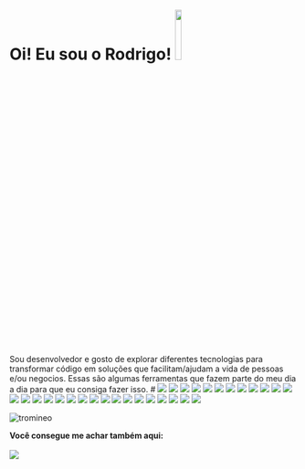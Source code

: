 
#  Oi! Eu sou o Rodrigo! <img src="https://octodex.github.com/images/spidertocat.png" width="15%"></img>
 
<span>
Sou desenvolvedor e gosto de explorar diferentes tecnologias para transformar código em soluções que facilitam/ajudam a vida de pessoas e/ou negocios. Essas são algumas ferramentas que fazem parte do meu dia a dia para que eu consiga fazer isso.

</span>
#
<img src="https://img.shields.io/badge/HTML5-E34F26?style=for-the-badge&logo=html5&logoColor=white"></img>
<img src="https://img.shields.io/badge/CSS3-1572B6?style=for-the-badge&logo=css3&logoColor=white"></img>
<img src="https://img.shields.io/badge/JavaScript-323330?style=for-the-badge&logo=javascript&logoColor=F7DF1E"></img>
<img src="https://img.shields.io/badge/PHP-777BB4?style=for-the-badge&logo=php&logoColor=white"></img>
<img src="https://img.shields.io/badge/MySQL-00000F?style=for-the-badge&logo=mysql&logoColor=white"></img>
<img src="https://img.shields.io/badge/Vue.js-35495E?style=for-the-badge&logo=vue-dot-js&logoColor=4FC08D"></img>
<img src="https://img.shields.io/badge/Bootstrap-563D7C?style=for-the-badge&logo=bootstrap&logoColor=white"></img>
<img src="https://img.shields.io/badge/Docker-2CA5E0?style=for-the-badge&logo=docker&logoColor=white"></img>
<img src="https://img.shields.io/badge/Git-F05032?style=for-the-badge&logo=git&logoColor=white"></img>
<img src="https://img.shields.io/badge/Ubuntu-E95420?style=for-the-badge&logo=ubuntu&logoColor=white"></img>
<img src="https://img.shields.io/badge/Codeigniter-EF4223?style=for-the-badge&logo=codeigniter&logoColor=white"></img>
<img src="https://img.shields.io/badge/Node.js-43853D?style=for-the-badge&logo=node-dot-js&logoColor=white"></img>
<img src="https://img.shields.io/badge/Laravel-FF2D20?style=for-the-badge&logo=laravel&logoColor=white"></img>
<img src="https://img.shields.io/badge/-materialize--css-ff69b4?style=for-the-badge&logo=materialize--css&logoColor=white"></img>
<img src="https://img.shields.io/badge/jQuery-0769AD?style=for-the-badge&logo=jquery&logoColor=white"></img>
<img src="https://img.shields.io/badge/gitlab%20ci-%23181717.svg?style=for-the-badge&logo=gitlab&logoColor=white)"></img>
<img src="https://img.shields.io/badge/mysql-4479A1.svg?style=for-the-badge&logo=mysql&logoColor=white)"></img>
<img src="https://img.shields.io/badge/figma-%23F24E1E.svg?style=for-the-badge&logo=figma&logoColor=white)"></img>
<img src="https://img.shields.io/badge/less-2B4C80?style=for-the-badge&logo=less&logoColor=white)"></img>
<img src="https://img.shields.io/badge/Rabbitmq-FF6600?style=for-the-badge&logo=rabbitmq&logoColor=white)"></img>
<img src="https://img.shields.io/badge/symfony-%23000000.svg?style=for-the-badge&logo=symfony&logoColor=white"></img>
<img src="https://img.shields.io/badge/c++-%2300599C.svg?style=for-the-badge&logo=c%2B%2B&logoColor=white"></img>
<img src="https://img.shields.io/badge/shell_script-%23121011.svg?style=for-the-badge&logo=gnu-bash&logoColor=white"></img>
<img src="https://img.shields.io/badge/Linux-FCC624?style=for-the-badge&logo=linux&logoColor=black)"></img>
<img src="https://img.shields.io/badge/grafana-%23F46800.svg?style=for-the-badge&logo=grafana&logoColor=white"></img>
<img src="https://img.shields.io/badge/openapiinitiative-%23000000.svg?style=for-the-badge&logo=openapiinitiative&logoColor=white"></img>
<img src="https://img.shields.io/badge/SonarQube-black?style=for-the-badge&logo=sonarqube&logoColor=4E9BCD"></img>
<img src="https://img.shields.io/badge/-Swagger-%23Clojure?style=for-the-badge&logo=swagger&logoColor=white"></img>
<img src="https://img.shields.io/badge/nginx-%23009639.svg?style=for-the-badge&logo=nginx&logoColor=white"></img>

<p>
<img src="https://github-readme-stats.vercel.app/api/top-langs/?username=Tromineo&show_icons=true&hide=html&theme=react&layout=compact" alt="tromineo"/>
</p>

<b>Você consegue me achar também aqui:
<br>
<span>  
<a href="https://www.linkedin.com/in/rodrigo-monteiro-134a51139/"><img src="https://img.shields.io/badge/LinkedIn-0077B5?style=for-the-badge&logo=linkedin&logoColor=white"></img></a>
</span>
<!--
**Tromineo/Tromineo** is a ✨ _special_ ✨ repository because its `README.md` (this file) appears on your GitHub profile.

Here are some ideas to get you started:

- 🔭 I’m currently working on ...
- 🌱 I’m currently learning ...
- 👯 I’m looking to collaborate on ...
- 🤔 I’m looking for help with ...
- 💬 Ask me about ...
- 📫 How to reach me: ...
- 😄 Pronouns: ...
- ⚡ Fun fact: ...
-->

